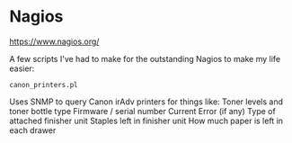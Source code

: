# Nagios
https://www.nagios.org/

A few scripts I've had to make for the outstanding Nagios to make my life easier:

```canon_printers.pl```

Uses SNMP to query Canon irAdv printers for things like:
Toner levels and toner bottle type
Firmware / serial number
Current Error (if any)
Type of attached finisher unit
Staples left in finisher unit
How much paper is left in each drawer

